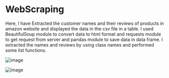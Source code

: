 # WebScraping
Here, I have Extracted the customer names and their reviews of products in amazon website  and displayed the data in the csv file in a table. I used  BeautifulSoup module to convert data to html format and requests module to get request from server and pandas module to save data in data frame. I extracted the names and reviews by using class names and performed some list functions.


![image](https://user-images.githubusercontent.com/84804087/177493587-541e0d42-625e-43c1-b0d8-ec9b4811542f.png)


![image](https://user-images.githubusercontent.com/84804087/177493395-db3ea191-b3fb-4c06-9bfd-597cfaaa2199.png)
